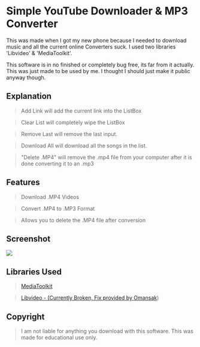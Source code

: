 # Simple YouTube Downloader & MP3 Converter

This was made when I got my new phone because I needed to download music and all the current online Converters suck. I used two libraries 'Libvideo' & 'MediaToolkit'.

This software is in no finished or completely bug free, its far from it actually. This was just made to be used by me. I thought I should just make it public anyway though.

## Explanation
> Add Link will add the current link into the ListBox

> Clear List will completely wipe the ListBox

> Remove Last will remove the last input.

> Download All will download all the songs in the list.

> "Delete .MP4" will remove the .mp4 file from your computer after it is done converting it to an .mp3


## Features
> Download .MP4 Videos

> Convert .MP4 to .MP3 Format 

> Allows you to delete the .MP4 file after conversion

## Screenshot
<img src="https://i.ibb.co/FWwpH23/dasdasdas.png">

## Libraries Used
> <a href="https://github.com/AydinAdn/MediaToolkit">MediaToolkit</a>

> <a href="https://github.com/i3arnon/libvideo">Libvideo - (Currently Broken, Fix provided by </a><a href="https://github.com/omansak">Omansak</a>)

## Copyright
> I am not liable for anything you download with this software. This was made for educational use only.

